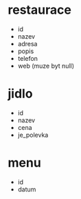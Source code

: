 # restaurace
- id
- nazev
- adresa
- popis
- telefon
- web (muze byt null)

# jidlo
- id
- nazev
- cena
- je_polevka

# menu
- id
- datum
